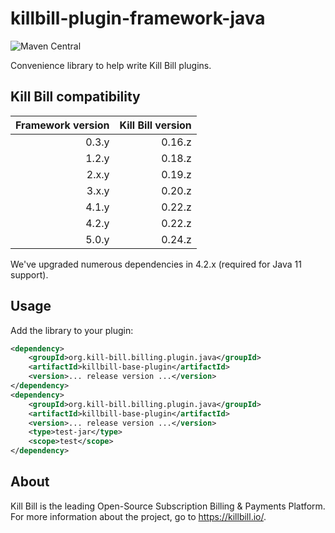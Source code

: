 # killbill-plugin-framework-java
![Maven Central](https://img.shields.io/maven-central/v/org.kill-bill.billing.plugin.java/killbill-base-plugin?color=blue&label=Maven%20Central)

Convenience library to help write Kill Bill plugins.

## Kill Bill compatibility

| Framework version | Kill Bill version |
| ----------------: | ----------------: |
| 0.3.y             | 0.16.z            |
| 1.2.y             | 0.18.z            |
| 2.x.y             | 0.19.z            |
| 3.x.y             | 0.20.z            |
| 4.1.y             | 0.22.z            |
| 4.2.y             | 0.22.z            |
| 5.0.y             | 0.24.z            |

We've upgraded numerous dependencies in 4.2.x (required for Java 11 support).

## Usage

Add the library to your plugin:

```xml
<dependency>
    <groupId>org.kill-bill.billing.plugin.java</groupId>
    <artifactId>killbill-base-plugin</artifactId>
    <version>... release version ...</version>
</dependency>
<dependency>
    <groupId>org.kill-bill.billing.plugin.java</groupId>
    <artifactId>killbill-base-plugin</artifactId>
    <version>... release version ...</version>
    <type>test-jar</type>
    <scope>test</scope>
</dependency>
```

## About

Kill Bill is the leading Open-Source Subscription Billing & Payments Platform. For more information about the project, go to https://killbill.io/.
